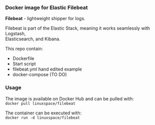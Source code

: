### Docker image for Elastic Filebeat  

**Filebeat** - lightweight shipper for logs.  

Filebeat is part of the Elastic Stack, meaning it works seamlessly with Logstash,   
Elasticsearch, and Kibana.  

This repo contain:   
- Dockerfile  
- Start script   
- filebeat.yml hand edited example  
- docker-compose (TO DO)  

### Usage  

The image is available on Docker Hub and can be pulled with:  
```docker pull linuxspace/filebeat```   

The container can be executed with:  
```docker run -d linuxspace/filebeat```   

